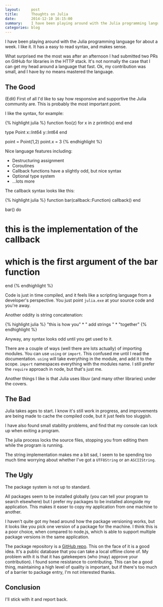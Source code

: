 ```yaml
---
layout:     post
title:      Thoughts on Julia
date:       2014-12-10 16:15:00
summary:    I have been playing around with the Julia programming language for about a week. I like it. It has a easy to read syntax, and makes sense.
categories: blog
---
```


I have been playing around with the Julia programming language for about a week. I like it. It has a easy to read syntax, and makes sense.

What surprised me the most was after an afternoon I had submitted two PRs on GitHub for libraries in the HTTP stack. It's not normally the case that I can get my head around a language that fast. Ok, my contribution was small, and I have by no means mastered the language.

## The Good

(Edit) First of all I'd like to say how responsive and supportive the Julia community are. This is probably the most important point.

I like the syntax, for example:

{% highlight julia %}
function foo(z)
  for x in z
    println(x)
  end
end

type Point
  x::Int64
  y::Int64
end

point = Point(1,2)
point.x = 3
{% endhighlight %}

Nice language features including:

* Destructuring assignment
* Coroutines
* Callback functions have a slightly odd, but nice syntax
* Optional type system
* ...lots more

The callback syntax looks like this:

{% highlight julia %}
function bar(callback::Function)
  callback()
end

bar() do 
  # this is the implementation of the callback
  # which is the first argument of the bar function
end
{% endhighlight %}

Code is just in time compiled, and it feels like a scripting language from a developer's perspective. You just point `julia.exe` at your source code and you're away.

Another oddity is string concatenation:

{% highlight julia %}
"this is how you" * " add strings " * "together"
{% endhighlight %}

Anyway, any syntax looks odd until you get used to it.

There are a couple of ways (well there are lots actually) of importing modules. You can use `using` or `import`. This confused me until I read the documentation. `using` will take everything in the module, and add it to the scope. `import` namespaces everything with the modules name. I still prefer the `require` approach in node, but that's just me.

Another things I like is that Julia uses libuv (and many other libraries) under the covers.

## The Bad

Julia takes ages to start. I know it's still work in progress, and improvements are being made to cache the compiled code, but it just feels too sluggish.

I have also found small stability problems, and find that my console can lock up when exiting a program.

The julia process locks the source files, stopping you from editing them while the program is running.

The string implementation makes me a bit sad, I seem to be spending too much time worrying about whether I've got a `UTF8String` or an `ASCIIString`.

## The Ugly

The package system is not up to standard.

All packages seem to be installed globally (you can tell your program to search elsewhere) but I prefer my packages to be installed alongside my application. This makes it easer to copy my application from one machine to another.

I haven't quite got my head around how the package versioning works, but it looks like you pick one version of a package for the machine. I think this is a poor choice, when compared to node.js, which is able to support multiple package versions in the same application.

The package repository is a [GitHub repo](https://github.com/JuliaLang/METADATA.jl). This on the face of it is a good idea. It's a public database that you can take a local offline clone of. My problem with it is that it has gatekeepers (who (may) approve your contribution). I found some resistance to contributing. This can be a good thing, maintaining a high level of quality is important, but if there's too much of a barrier to package entry, I'm not interested thanks.

## Conclusion

I'll stick with it and report back.